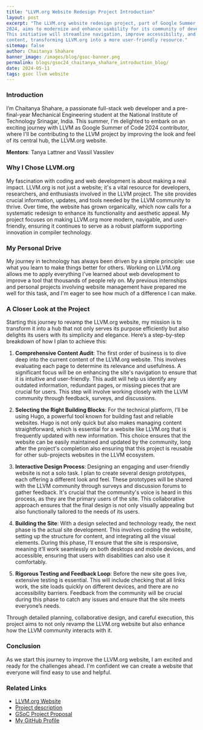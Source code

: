 ```yaml
---
title: "LLVM.org Website Redesign Project Introduction"
layout: post
excerpt: "The LLVM.org website redesign project, part of Google Summer of Code
2024, aims to modernize and enhance usability for its community of developers.
This initiative will streamline navigation, improve accessibility, and update
content, transforming LLVM.org into a more user-friendly resource."
sitemap: false
author: Chaitanya Shahare
banner_image: /images/blog/gsoc-banner.png
permalink: blogs/gsoc24_chaitanya_shahare_introduction_blog/
date: 2024-05-11
tags: gsoc llvm website
---
```


### Introduction

I’m Chaitanya Shahare, a passionate full-stack web developer and a pre-final-year
Mechanical Engineering student at the National Institute of Technology
Srinagar, India. This summer, I'm delighted to embark on an exciting journey with LLVM as
Google Summer of Code 2024 contributor, where I'll be contributing to the LLVM project by
improving the look and feel of its central hub, the LLVM.org website.

**Mentors**: Tanya Lattner and Vassil Vassilev

### Why I Chose LLVM.org

My fascination with coding and web development is about
making a real impact. LLVM.org is not just a website; it's a vital resource for
developers, researchers, and enthusiasts involved in the LLVM project. The site
provides crucial information, updates, and tools needed by the LLVM community
to thrive. Over time, the website has grown organically, which now calls for a
systematic redesign to enhance its functionality and aesthetic appeal. My
project focuses on making LLVM.org more modern, navigable, and user-friendly,
ensuring it continues to serve as a robust platform supporting innovation in
compiler technology.

### My Personal Drive

My journey in technology has always been driven by a simple principle: use what
you learn to make things better for others. Working on LLVM.org allows me to
apply everything I've learned about web development to improve a tool that
thousands of people rely on. My previous internships and personal projects
involving website management have prepared me well for this task, and I'm eager
to see how much of a difference I can make.

### A Closer Look at the Project

Starting this journey to revamp the LLVM.org website, my mission is to
transform it into a hub that not only serves its purpose efficiently but also
delights its users with its simplicity and elegance. Here’s a step-by-step
breakdown of how I plan to achieve this:

1. **Comprehensive Content Audit**: The first order of business is to dive deep
   into the current content of the LLVM.org website. This involves evaluating
   each page to determine its relevance and usefulness. A significant focus
   will be on enhancing the site's navigation to ensure that it is intuitive
   and user-friendly. This audit will help us identify any outdated
   information, redundant pages, or missing pieces that are crucial for users.
   This step will involve working closely with the LLVM community through
   feedback, surveys, and discussions.

2. **Selecting the Right Building Blocks**: For the technical platform, I’ll be
   using Hugo, a powerful tool known for building fast and reliable websites.
   Hugo is not only quick but also makes managing content straightforward,
   which is essential for a website like LLVM.org that is frequently updated
   with new information. This choice ensures that the website can be easily
   maintained and updated by the community, long after the project's
   completion also ensuring that this project is reusable for other sub-projects
   websites in the LLVM ecosystem.

3. **Interactive Design Process**: Designing an engaging and user-friendly
   website is not a solo task. I plan to create several design prototypes, each
   offering a different look and feel. These prototypes will be shared with the
   LLVM community through surveys and discussion forums to gather feedback.
   It's crucial that the community's voice is heard in this process, as they
   are the primary users of the site. This collaborative approach ensures that
   the final design is not only visually appealing but also functionally
   tailored to the needs of its users.

4. **Building the Site**: With a design selected and technology ready, the next
   phase is the actual site development. This involves coding the website,
   setting up the structure for content, and integrating all the visual
   elements. During this phase, I’ll ensure that the site is responsive,
   meaning it’ll work seamlessly on both desktops and mobile devices, and
   accessible, ensuring that users with disabilities can also use it
   comfortably.

5. **Rigorous Testing and Feedback Loop**: Before the new site goes live,
   extensive testing is essential. This will include checking that all links
   work, the site loads quickly on different devices, and there are no
   accessibility barriers. Feedback from the community will be crucial during
   this phase to catch any issues and ensure that the site meets everyone’s
   needs.

Through detailed planning, collaborative design, and careful execution, this
project aims to not only revamp the LLVM.org website but also enhance how the
LLVM community interacts with it.

### Conclusion

As we start this journey to improve the LLVM.org website, I am excited and
ready for the challenges ahead. I'm confident we can create a website that
everyone will find easy to use and helpful.

### Related Links

- [LLVM.org Website](https://llvm.org/)
- [Project description](https://discourse.llvm.org/t/improve-the-llvm-org-website-look-and-feel/76864)
- [GSoC Project Proposal](/assets/docs/Chaitanya_Shahare_Proposal_2024.pdf)
- [My GitHub Profile](https://github.com/Chaitanya-Shahare)
